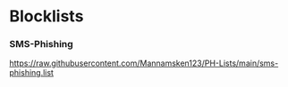 # Blocklists

### SMS-Phishing
https://raw.githubusercontent.com/Mannamsken123/PH-Lists/main/sms-phishing.list
